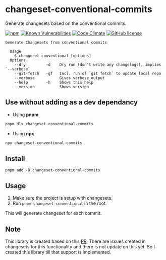 # changeset-conventional-commits

Generate changesets based on the conventional commits.

[![npm](https://img.shields.io/npm/v/changeset-conventional-commits.svg)](https://www.npmjs.com/package/changeset-conventional-commits)
[![Known Vulnerabilities](https://snyk.io/test/github/iamchathu/changeset-conventional-commits/badge.svg)](https://snyk.io/test/github/iamchathu/changeset-conventional-commits)
[![Code Climate](https://codeclimate.com/github/iamchathu/changeset-conventional-commits/badges/gpa.svg)](https://codeclimate.com/github/iamchathu/changeset-conventional-commits)
[![GitHub license](https://img.shields.io/badge/license-MIT-blue.svg)](https://raw.githubusercontent.com/iamchathu/changeset-conventional-commits/master/LICENSE)

```
Generate Changesets from conventional commits

  Usage
    $ changeset-conventional [options]
  Options
    --dry         -d    Dry run (don't write any changelogs), implies `--verbose`
    --git-fetch   -gf   Incl. run of `git fetch` to update local repo
    --verbose           Gives verbose output
    --help        -h    Shows this help
    --version           Shows version
```

## Use without adding as a dev dependancy

- Using **pnpm**

```sh
pnpm dlx changeset-conventional-commits
```

- Using **npx**

```sh
npx changeset-conventional-commits
```

## Install

```
pnpm add -D changeset-conventional-commits
```

## Usage

1. Make sure the project is setup with changesets.
2. Run `pnpm changeset-conventional` in the root.

This will generate changeset for each commit.

## Note

This library is created based on this [PR](https://github.com/willwill96/mono-repo-tools/pull/4/files). There are issues created in changesets
for this functionality and there is not update on this yet. So I created this
library till that support is implemented.
